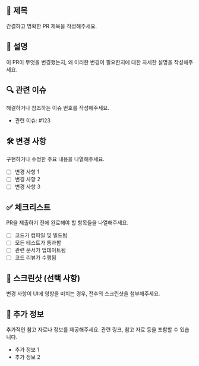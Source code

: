 ## 📄 제목
간결하고 명확한 PR 제목을 작성해주세요.

## 📖 설명
이 PR이 무엇을 변경했는지, 왜 이러한 변경이 필요한지에 대한 자세한 설명을 작성해주세요.

## 🔍 관련 이슈
해결하거나 참조하는 이슈 번호를 작성해주세요.
- 관련 이슈: #123

## 🛠️ 변경 사항
구현하거나 수정한 주요 내용을 나열해주세요.
- [ ] 변경 사항 1
- [ ] 변경 사항 2
- [ ] 변경 사항 3

## ✅ 체크리스트
PR을 제출하기 전에 완료해야 할 항목들을 나열해주세요.
- [ ] 코드가 컴파일 및 빌드됨
- [ ] 모든 테스트가 통과함
- [ ] 관련 문서가 업데이트됨
- [ ] 코드 리뷰가 수행됨

## 📸 스크린샷 (선택 사항)
변경 사항이 UI에 영향을 미치는 경우, 전후의 스크린샷을 첨부해주세요.

## 📂 추가 정보
추가적인 참고 자료나 정보를 제공해주세요. 관련 링크, 참고 자료 등을 포함할 수 있습니다.
- 추가 정보 1
- 추가 정보 2
